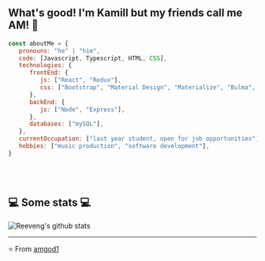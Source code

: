 <h2>What's good! I'm Kamill but my friends call me AM! 👋</h2>


```javascript
const aboutMe = {
   pronouns: "he" | "him",
   code: [Javascript, Typescript, HTML, CSS],
   technologies: {
      frontEnd: {
         js: ["React", "Redux"],
         css: ["Bootstrap", "Material Design", "Materialize", "Bulma", "Semantic UI"],
      },
      backEnd: {
         js: ["Node", "Express"],
      },
      databases: ["mySQL"],
   },
   currentOccupation: ["last year student, open for job opportunities"],
   hobbies: ["music production", "software development"],
}
```
</br></br>
<h2>💻 Some stats 💻</h2>

![Reeveng's github stats](https://github-readme-stats.vercel.app/api?username=amgod1&show_icons=true&title_color=fff&icon_color=79ff97&text_color=9f9f9f&bg_color=151515)

---

⭐️ From [amgod1](https://github.com/amgod1)
